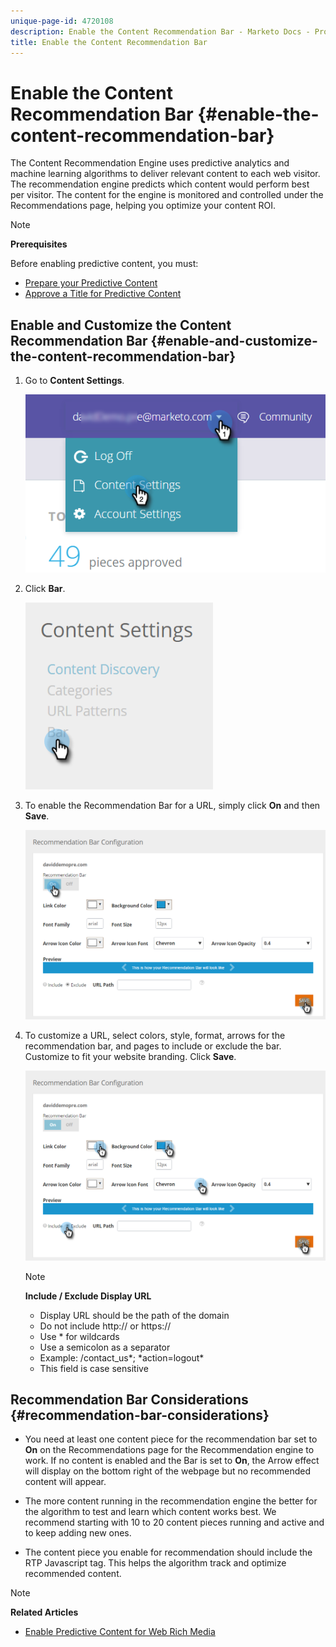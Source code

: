 ```yaml
---
unique-page-id: 4720108
description: Enable the Content Recommendation Bar - Marketo Docs - Product Documentation
title: Enable the Content Recommendation Bar
---
```


# Enable the Content Recommendation Bar {#enable-the-content-recommendation-bar}

The Content Recommendation Engine uses predictive analytics and machine learning algorithms to deliver relevant content to each web visitor. The recommendation engine predicts which content would perform best per visitor. The content for the engine is monitored and controlled under the Recommendations page, helping you optimize your content ROI.

>[!NOTE]
>
>**Prerequisites**
>
>Before enabling predictive content, you must:
>
>* [Prepare your Predictive Content](http://docs.marketo.com/display/docs/edit+predictive+content)
>* [Approve a Title for Predictive Content](/help/marketo/product-docs/predictive-content/working-with-all-content/approve-a-title-for-predictive-content.md)

## Enable and Customize the Content Recommendation Bar {#enable-and-customize-the-content-recommendation-bar}

1. Go to **Content Settings**.

   ![](assets/settings-dropdown-hand.png)

1. Click **Bar**.

   ![](assets/content-settings-bar-hand.png)

1. To enable the Recommendation Bar for a URL, simply click **On** and then **Save**.

   ![](assets/bar-enable.png)

1. To customize a URL, select colors, style, format, arrows for the recommendation bar, and pages to include or exclude the bar. Customize to fit your website branding. Click **Save**.

   ![](assets/bar-customize-details-hands.png)

   >[!NOTE]
   >
   >**Include / Exclude Display URL**
   >
   >    * Display URL should be the path of the domain
   >    * Do not include http:// or https://
   >    * Use &#42; for wildcards
   >    * Use a semicolon as a separator
   >    * Example: /contact_us&#42;; &#42;action=logout&#42;
   >    * This field is case sensitive

## Recommendation Bar Considerations {#recommendation-bar-considerations}

* You need at least one content piece for the recommendation bar set to **On** on the Recommendations page for the Recommendation engine to work. If no content is enabled and the Bar is set to **On**, the Arrow effect will display on the bottom right of the webpage but no recommended content will appear.

* The more content running in the recommendation engine the better for the algorithm to test and learn which content works best. We recommend starting with 10 to 20 content pieces running and active and to keep adding new ones.
* The content piece you enable for recommendation should include the RTP Javascript tag. This helps the algorithm track and optimize recommended content.

>[!NOTE]
>
>**Related Articles**
>
>* [Enable Predictive Content for Web Rich Media](enable-predictive-content-for-web-rich-media.md)
